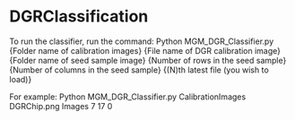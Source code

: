 # DGRClassification

To run the classifier, run the command:
Python MGM_DGR_Classifier.py {Folder name of calibration images} {File name of DGR calibration image} {Folder name of seed sample image} {Number of rows in the seed sample} {Number of columns in the seed sample} {(N)th latest file (you wish to load)}  

For example:
Python MGM_DGR_Classifier.py CalibrationImages DGRChip.png Images 7 17 0